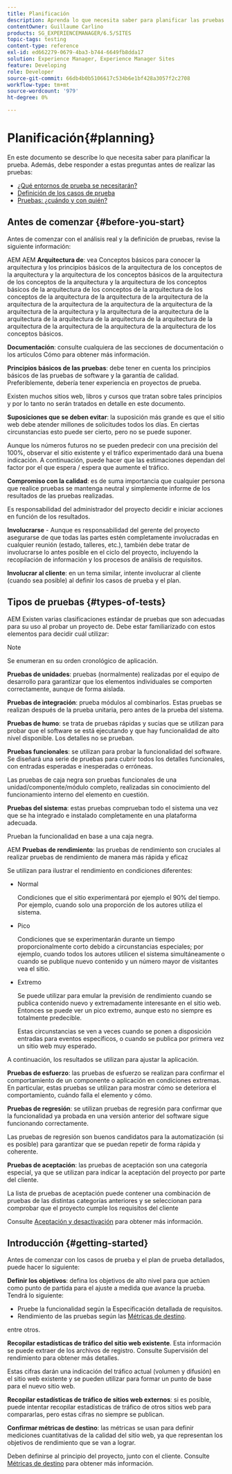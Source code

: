 ```yaml
---
title: Planificación
description: Aprenda lo que necesita saber para planificar las pruebas de Adobe Experience Manager.
contentOwner: Guillaume Carlino
products: SG_EXPERIENCEMANAGER/6.5/SITES
topic-tags: testing
content-type: reference
exl-id: ed662279-0679-4ba3-b744-6649fb8dda17
solution: Experience Manager, Experience Manager Sites
feature: Developing
role: Developer
source-git-commit: 66db4b0b5106617c534b6e1bf428a3057f2c2708
workflow-type: tm+mt
source-wordcount: '979'
ht-degree: 0%

---
```


# Planificación{#planning}

En este documento se describe lo que necesita saber para planificar la prueba. Además, debe responder a estas preguntas antes de realizar las pruebas:

* [¿Qué entornos de prueba se necesitarán?](/help/sites-developing/test-environments.md)
* [Definición de los casos de prueba](/help/sites-developing/test-cases.md)
* [Pruebas: ¿cuándo y con quién?](/help/sites-developing/when-who.md)

## Antes de comenzar {#before-you-start}

Antes de comenzar con el análisis real y la definición de pruebas, revise la siguiente información:

AEM AEM **Arquitectura de**: vea Conceptos básicos para conocer la arquitectura y los principios básicos de la arquitectura de los conceptos de la arquitectura y la arquitectura de los conceptos básicos de la arquitectura de los conceptos de la arquitectura y la arquitectura de los conceptos básicos de la arquitectura de los conceptos de la arquitectura de los conceptos de la arquitectura de la arquitectura de la arquitectura de la arquitectura de la arquitectura de la arquitectura de la arquitectura de la arquitectura de la arquitectura y la arquitectura de la arquitectura de la arquitectura de la arquitectura de la arquitectura de la arquitectura de la arquitectura de la arquitectura de la arquitectura de la arquitectura de los conceptos básicos.

**Documentación**: consulte cualquiera de las secciones de documentación o los artículos Cómo para obtener más información.

**Principios básicos de las pruebas**: debe tener en cuenta los principios básicos de las pruebas de software y la garantía de calidad. Preferiblemente, debería tener experiencia en proyectos de prueba.

Existen muchos sitios web, libros y cursos que tratan sobre tales principios y por lo tanto no serán tratados en detalle en este documento.

**Suposiciones que se deben evitar**: la suposición más grande es que el sitio web debe atender millones de solicitudes todos los días. En ciertas circunstancias esto puede ser cierto, pero no se puede suponer.

Aunque los números futuros no se pueden predecir con una precisión del 100%, observar el sitio existente y el tráfico experimentado dará una buena indicación. A continuación, puede hacer que las estimaciones dependan del factor por el que espera / espera que aumente el tráfico.

**Compromiso con la calidad**: es de suma importancia que cualquier persona que realice pruebas se mantenga neutral y simplemente informe de los resultados de las pruebas realizadas.

Es responsabilidad del administrador del proyecto decidir e iniciar acciones en función de los resultados.

**Involucrarse** - Aunque es responsabilidad del gerente del proyecto asegurarse de que todas las partes estén completamente involucradas en cualquier reunión (estado, talleres, etc.), también debe tratar de involucrarse lo antes posible en el ciclo del proyecto, incluyendo la recopilación de información y los procesos de análisis de requisitos.

**Involucrar al cliente**: en un tema similar, intente involucrar al cliente (cuando sea posible) al definir los casos de prueba y el plan.

## Tipos de pruebas {#types-of-tests}

AEM Existen varias clasificaciones estándar de pruebas que son adecuadas para su uso al probar un proyecto de. Debe estar familiarizado con estos elementos para decidir cuál utilizar:

>[!NOTE]
>
>Se enumeran en su orden cronológico de aplicación.

**Pruebas de unidades**: pruebas (normalmente) realizadas por el equipo de desarrollo para garantizar que los elementos individuales se comporten correctamente, aunque de forma aislada.

**Pruebas de integración**: prueba módulos al combinarlos. Estas pruebas se realizan después de la prueba unitaria, pero antes de la prueba del sistema.

**Pruebas de humo**: se trata de pruebas rápidas y sucias que se utilizan para probar que el software se está ejecutando y que hay funcionalidad de alto nivel disponible. Los detalles no se prueban.

**Pruebas funcionales**: se utilizan para probar la funcionalidad del software. Se diseñará una serie de pruebas para cubrir todos los detalles funcionales, con entradas esperadas e inesperadas o erróneas.

Las pruebas de caja negra son pruebas funcionales de una unidad/componente/módulo completo, realizadas sin conocimiento del funcionamiento interno del elemento en cuestión.

**Pruebas del sistema**: estas pruebas comprueban todo el sistema una vez que se ha integrado e instalado completamente en una plataforma adecuada.

Prueban la funcionalidad en base a una caja negra.

AEM **Pruebas de rendimiento**: las pruebas de rendimiento son cruciales al realizar pruebas de rendimiento de manera más rápida y eficaz

Se utilizan para ilustrar el rendimiento en condiciones diferentes:

* Normal

  Condiciones que el sitio experimentará por ejemplo el 90% del tiempo. Por ejemplo, cuando solo una proporción de los autores utiliza el sistema.

* Pico

  Condiciones que se experimentarán durante un tiempo proporcionalmente corto debido a circunstancias especiales; por ejemplo, cuando todos los autores utilicen el sistema simultáneamente o cuando se publique nuevo contenido y un número mayor de visitantes vea el sitio.

* Extremo

  Se puede utilizar para emular la previsión de rendimiento cuando se publica contenido nuevo y extremadamente interesante en el sitio web. Entonces se puede ver un pico extremo, aunque esto no siempre es totalmente predecible.

  Estas circunstancias se ven a veces cuando se ponen a disposición entradas para eventos específicos, o cuando se publica por primera vez un sitio web muy esperado.

A continuación, los resultados se utilizan para ajustar la aplicación.

**Pruebas de esfuerzo**: las pruebas de esfuerzo se realizan para confirmar el comportamiento de un componente o aplicación en condiciones extremas. En particular, estas pruebas se utilizan para mostrar cómo se deteriora el comportamiento, cuándo falla el elemento y cómo.

**Pruebas de regresión**: se utilizan pruebas de regresión para confirmar que la funcionalidad ya probada en una versión anterior del software sigue funcionando correctamente.

Las pruebas de regresión son buenos candidatos para la automatización (si es posible) para garantizar que se puedan repetir de forma rápida y coherente.

**Pruebas de aceptación**: las pruebas de aceptación son una categoría especial, ya que se utilizan para indicar la aceptación del proyecto por parte del cliente.

La lista de pruebas de aceptación puede contener una combinación de pruebas de las distintas categorías anteriores y se seleccionan para comprobar que el proyecto cumple los requisitos del cliente

Consulte [Aceptación y desactivación](/help/sites-developing/acceptance-signoff.md) para obtener más información.

## Introducción {#getting-started}

Antes de comenzar con los casos de prueba y el plan de prueba detallados, puede hacer lo siguiente:

**Definir los objetivos**: defina los objetivos de alto nivel para que actúen como punto de partida para el ajuste a medida que avance la prueba. Tendrá lo siguiente:

* Pruebe la funcionalidad según la Especificación detallada de requisitos.
* Rendimiento de las pruebas según las [Métricas de destino](/help/managing/best-practices-further-reference.md#key-performance-indicators-and-target-metrics).

entre otros.

**Recopilar estadísticas de tráfico del sitio web existente**. Esta información se puede extraer de los archivos de registro. Consulte Supervisión del rendimiento para obtener más detalles.

Estas cifras darán una indicación del tráfico actual (volumen y difusión) en el sitio web existente y se pueden utilizar para formar un punto de base para el nuevo sitio web.

**Recopilar estadísticas de tráfico de sitios web externos**: si es posible, puede intentar recopilar estadísticas de tráfico de otros sitios web para compararlas, pero estas cifras no siempre se publican.

**Confirmar métricas de destino**: las métricas se usan para definir mediciones cuantitativas de la calidad del sitio web, ya que representan los objetivos de rendimiento que se van a lograr.

Deben definirse al principio del proyecto, junto con el cliente. Consulte [Métricas de destino](/help/sites-developing/planning.md) para obtener más información.
